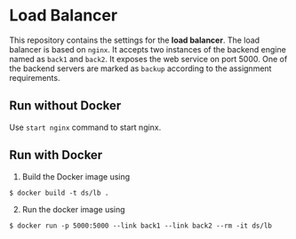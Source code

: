 # Load Balancer
This repository contains the settings for the __load balancer__. The load balancer is based on `nginx`. It accepts two instances of the backend engine named as `back1` and `back2`. It exposes the web service on port 5000. One of the backend servers are marked as `backup` according to the assignment requirements. 


## Run without Docker
Use `start nginx` command to start nginx.


## Run with Docker
1. Build the Docker image using
```
$ docker build -t ds/lb .
```

2. Run the docker image using
```
$ docker run -p 5000:5000 --link back1 --link back2 --rm -it ds/lb
```
